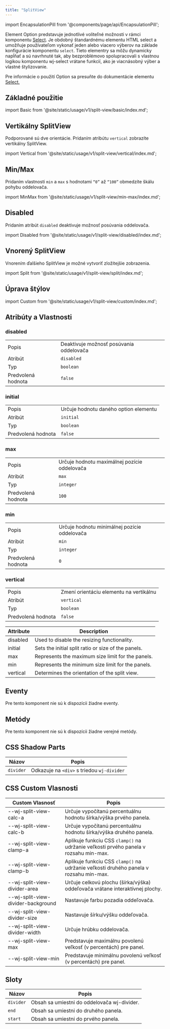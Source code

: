 ```yaml
---
title: "SplitView"
---
```



<head>
  <title>SplitView | jednotlivé voliteľné možnosti v rámci komponentu Select</title>
  <meta name="description" content="Element Option predstavuje jednotlivé voliteľné možnosti v rámci komponentu Select. Je obdobný štandardnému elementu HTML select a umožňuje používateľom vykonať jeden alebo viacero výberov na základe konfigurácie komponentu Select." />
</head>

import EncapsulationPill from '@components/page/api/EncapsulationPill';

<EncapsulationPill type="shadow" />

Element Option predstavuje jednotlivé voliteľné možnosti v rámci komponentu [Select](./select). Je obdobný štandardnému elementu HTML select a umožňuje používateľom vykonať jeden alebo viacero výberov na základe konfigurácie komponentu `select`. Tieto elementry sa môžu dynamicky napĺňať a sú navrhnuté tak, aby bezproblémovo spolupracovali s vlastnou logikou komponentu wj-select vrátane funkcií, ako je viacnásobný výber a vlastné štylizovanie.

Pre informácie o použití Option sa presuňte do dokumentácie elementu [Select.](./select)

## Základné použitie

import Basic from '@site/static/usage/v1/split-view/basic/index.md';

<div className="xlarge">
<Basic />
</div>

## Vertikálny SplitView

Podporované sú dve orientácie. Pridaním atribútu `vertical` zobrazíte vertikálny SplitView.

import Vertical from '@site/static/usage/v1/split-view/vertical/index.md';

<div className="xlarge">
<Vertical />
</div>

## Min/Max

Pridaním vlastnosti `min` a `max` s hodnotami `“0”` až `“100”` obmedzíte škálu pohybu oddelovača.

import MinMax from '@site/static/usage/v1/split-view/min-max/index.md';

<div className="xlarge">
<MinMax />
</div>

## Disabled

Pridaním atribút `disabled` deaktivuje možnosť posúvania oddelovača.

import Disabled from '@site/static/usage/v1/split-view/disabled/index.md';

<div className="xlarge">
<Disabled />
</div>

## Vnorený SplitView

Vnorením ďalšieho SplitView je možné vytvoriť zložitejšie zobrazenia.

import Split from '@site/static/usage/v1/split-view/split/index.md';

<div className="xlarge">
<Split />
</div>

## Úprava štýlov

import Custom from '@site/static/usage/v1/split-view/custom/index.md';

<div className="xlarge">
<Custom />
</div>

## Atribúty a Vlastnosti

### disabled

|  |  |
| --- | --- |
| Popis | Deaktivuje možnosť posúvania oddelovača |
| Atribút | `disabled` |
| Typ | `boolean` |
| Predvolená hodnota | `false` |

### initial

|  |  |
| --- | --- |
| Popis | Určuje hodnotu daného option elementu |
| Atribút | `initial` |
| Typ | `boolean` |
| Predvolená hodnota | `false` |

### max

|  |  |
| --- | --- |
| Popis | Určuje hodnotu maximálnej pozície oddelovača |
| Atribút | `max` |
| Typ | `integer` |
| Predvolená hodnota | `100` |

### min

|  |  |
| --- | --- |
| Popis | Určuje hodnotu minimálnej pozície oddelovača |
| Atribút | `min` |
| Typ | `integer` |
| Predvolená hodnota | `0` |

### vertical

|  |  |
| --- | --- |
| Popis | Zmení orientáciu elementu na vertikálnu |
| Atribút | `vertical` |
| Typ | `boolean` |
| Predvolená hodnota | `false` |


| Attribute | Description                                          |
|-----------|------------------------------------------------------|
| disabled  | Used to disable the resizing functionality.          |
| initial   | Sets the initial split ratio or size of the panels.  |
| max       | Represents the maximum size limit for the panels.    |
| min       | Represents the minimum size limit for the panels.    |
| vertical  | Determines the orientation of the split view.        |


## Eventy

Pre tento komponent nie sú k dispozícii žiadne eventy.

## Metódy

Pre tento komponent nie sú k dispozícii žiadne verejné metódy.

## CSS Shadow Parts

| Názov | Popis |
| --- | --- |
| `divider` | Odkazuje na `<div>` s triedou `wj-divider` |

## CSS Custom Vlasnosti

| Custom Vlasnosť                         | Popis                                                          |
|-----------------------------------------|----------------------------------------------------------------------|
| --wj-split-view-calc-a                  | Určuje vypočítanú percentuálnu hodnotu šírka/výška prvého panela.  |
| --wj-split-view-calc-b                  | Určuje vypočítanú percentuálnu hodnotu šírka/výška druhého panela. |
| --wj-split-view-clamp-a                 | Aplikuje funkciu CSS `clamp()` na udržanie veľkosti prvého panela v rozsahu min-max. |
| --wj-split-view-clamp-b                 | Aplikuje funkciu CSS `clamp()` na udržanie veľkosti druhého panela v rozsahu min-max. |
| --wj-split-view-divider-area            | Určuje celkovú plochu (šírka/výška) oddeľovača vrátane interaktívnej plochy. |
| --wj-split-view-divider-background      | Nastavuje farbu pozadia oddeľovača.                       |
| --wj-split-view-divider-size            | Nastavuje šírku/výšku oddeľovača.                        |
| --wj-split-view-divider-width           | Určuje hrúbku oddelovača.                              |
| --wj-split-view-max                     | Predstavuje maximálnu povolenú veľkosť (v percentách) pre panel.    |
| --wj-split-view-min                     | Predstavuje minimálnu povolenú veľkosť (v percentách) pre panel.    |


## Sloty

| Názov | Popis |
|-----------|--- |
| `divider`   | Obsah sa umiestni do oddelovača wj-divider. |
| `end`      | Obsah sa umiestni do druhého panela. |
| `start`     | Obsah sa umiestni do prvého panela. |
